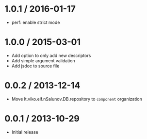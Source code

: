 1.0.1 / 2016-01-17
==================

  * perf: enable strict mode

1.0.0 / 2015-03-01
==================

  * Add option to only add new descriptors
  * Add simple argument validation
  * Add jsdoc to source file

0.0.2 / 2013-12-14
==================

  * Move lt.viko.eif.nSalunov.DB.repository to `component` organization

0.0.1 / 2013-10-29
==================

  * Initial release
